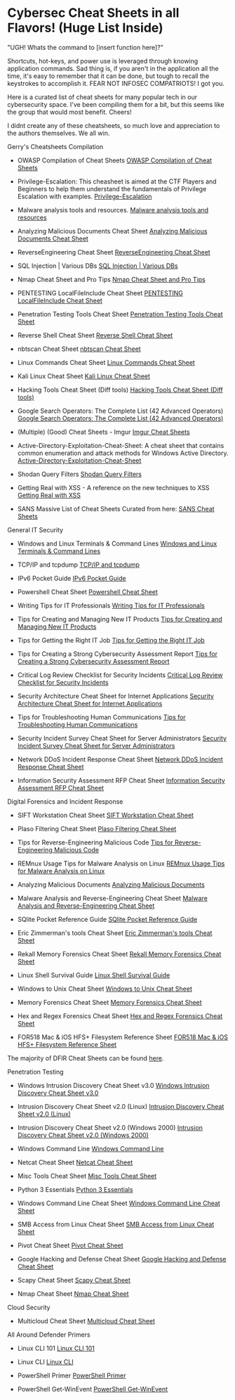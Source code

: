 # Cybersec Cheat Sheets in all Flavors! (Huge List Inside)

"UGH! Whats the command to [insert function here]?"

Shortcuts, hot-keys, and power use is leveraged through knowing application commands. Sad thing is, if you aren't in the application all the time, it's easy to remember that it can be done, but tough to recall the keystrokes to accomplish it. FEAR NOT INFOSEC COMPATRIOTS! I got you.

Here is a curated list of cheat sheets for many popular tech in our cybersecurity space. I've been compiling them for a bit, but this seems like the group that would most benefit. Cheers!

I didnt create any of these cheatsheets, so much love and appreciation to the authors themselves. We all win.

Gerry's Cheatsheets Compilation

- OWASP Compilation of Cheat Sheets [OWASP Compilation of Cheat Sheets](https://cheatsheetseries.owasp.org/)

- Privilege-Escalation: This cheasheet is aimed at the CTF Players and Beginners to help them understand the fundamentals of Privilege Escalation with examples. [Privilege-Escalation](https://github.com/Ignitetechnologies/Privilege-Escalation)

- Malware analysis tools and resources. [Malware analysis tools and resources](https://github.com/rshipp/awesome-malware-analysis)

- Analyzing Malicious Documents Cheat Sheet [Analyzing Malicious Documents Cheat Sheet](https://zeltser.com/analyzing-malicious-documents/)

- ReverseEngineering Cheat Sheet [ReverseEngineering Cheat Sheet](https://www.cybrary.it/wp-content/uploads/2017/11/cheat-sheet-reverse-v6.png)

- SQL Injection | Various DBs [SQL Injection | Various DBs](http://pentestmonkey.net/category/cheat-sheet/sql-injection)

- Nmap Cheat Sheet and Pro Tips [Nmap Cheat Sheet and Pro Tips](https://hackertarget.com/nmap-cheatsheet-a-quick-reference-guide/)

- PENTESTING LocalFileInclude Cheat Sheet [PENTESTING LocalFileInclude Cheat Sheet](https://highon.coffee/blog/lfi-cheat-sheet/)

- Penetration Testing Tools Cheat Sheet [Penetration Testing Tools Cheat Sheet](https://highon.coffee/blog/penetration-testing-tools-cheat-sheet/)

- Reverse Shell Cheat Sheet [Reverse Shell Cheat Sheet](https://highon.coffee/blog/reverse-shell-cheat-sheet/)

- nbtscan Cheat Sheet [nbtscan Cheat Sheet](https://highon.coffee/blog/nbtscan-cheat-sheet/)

- Linux Commands Cheat Sheet [Linux Commands Cheat Sheet](https://highon.coffee/blog/linux-commands-cheat-sheet/)

- Kali Linux Cheat Sheet [Kali Linux Cheat Sheet](https://i.redd.it/9bu827i9tr751.jpg)

- Hacking Tools Cheat Sheet (Diff tools) [Hacking Tools Cheat Sheet (Diff tools)](https://i.redd.it/fviaw8s43q851.jpg)

- Google Search Operators: The Complete List (42 Advanced Operators) [Google Search Operators: The Complete List (42 Advanced Operators)](https://ahrefs.com/blog/google-advanced-search-operators/)

- (Multiple) (Good) Cheat Sheets - Imgur [Imgur Cheat Sheets](https://imgur.com/gallery/U5jqgik)

- Active-Directory-Exploitation-Cheat-Sheet: A cheat sheet that contains common enumeration and attack methods for Windows Active Directory. [Active-Directory-Exploitation-Cheat-Sheet](https://github.com/S1ckB0y1337/Active-Directory-Exploitation-Cheat-Sheet)

- Shodan Query Filters [Shodan Query Filters](https://github.com/JavierOlmedo/shodan-filters)

- Getting Real with XSS - A reference on the new techniques to XSS [Getting Real with XSS](https://labs.f-secure.com/blog/getting-real-with-xss/)

- SANS Massive List of Cheat Sheets Curated from here: [SANS Cheat Sheets](https://www.sans.org/blog/the-ultimate-list-of-sans-cheat-sheets/)

General IT Security

- Windows and Linux Terminals & Command Lines [Windows and Linux Terminals & Command Lines](https://assets.contentstack.io/v3/assets/blt36c2e63521272fdc/bltea7de5267932e94b/5eb08aafcf88d36e47cf0644/Cheatsheet_SEC301-401_R7.pdf)

- TCP/IP and tcpdump [TCP/IP and tcpdump](https://www.sans.org/security-resources/tcpip.pdf?msc=Cheat+Sheet+Blog)

- IPv6 Pocket Guide [IPv6 Pocket Guide](https://www.sans.org/security-resources/ipv6_tcpip_pocketguide.pdf?msc=Cheat+Sheet+Blog)

- Powershell Cheat Sheet [Powershell Cheat Sheet](https://assets.contentstack.io/v3/assets/blt36c2e63521272fdc/bltf146e4f361db3938/5e34a7bc946d717e2eab6139/power-shell-cheat-sheet-v41.pdf)

- Writing Tips for IT Professionals [Writing Tips for IT Professionals](https://zeltser.com/writing-tips-for-it-professionals/)

- Tips for Creating and Managing New IT Products [Tips for Creating and Managing New IT Products](https://zeltser.com/new-product-management-tips/)

- Tips for Getting the Right IT Job [Tips for Getting the Right IT Job](https://zeltser.com/getting-the-right-it-job-tips/)

- Tips for Creating a Strong Cybersecurity Assessment Report [Tips for Creating a Strong Cybersecurity Assessment Report](https://zeltser.com/security-assessment-report-cheat-sheet/)

- Critical Log Review Checklist for Security Incidents [Critical Log Review Checklist for Security Incidents](https://zeltser.com/security-incident-log-review-checklist/)

- Security Architecture Cheat Sheet for Internet Applications [Security Architecture Cheat Sheet for Internet Applications](https://zeltser.com/security-architecture-cheat-sheet/)

- Tips for Troubleshooting Human Communications [Tips for Troubleshooting Human Communications](https://zeltser.com/human-communications-cheat-sheet/)

- Security Incident Survey Cheat Sheet for Server Administrators [Security Incident Survey Cheat Sheet for Server Administrators](https://zeltser.com/security-incident-survey-cheat-sheet/)

- Network DDoS Incident Response Cheat Sheet [Network DDoS Incident Response Cheat Sheet](https://zeltser.com/ddos-incident-cheat-sheet/)

- Information Security Assessment RFP Cheat Sheet [Information Security Assessment RFP Cheat Sheet](https://zeltser.com/cheat-sheets/)

Digital Forensics and Incident Response

- SIFT Workstation Cheat Sheet [SIFT Workstation Cheat Sheet](https://digital-forensics.sans.org/media/sift_cheat_sheet.pdf?msc=Cheat+Sheet+Blog)

- Plaso Filtering Cheat Sheet [Plaso Filtering Cheat Sheet](https://digital-forensics.sans.org/media/Plaso-Cheat-Sheet.pdf?msc=Cheat+Sheet+Blog)

- Tips for Reverse-Engineering Malicious Code [Tips for Reverse-Engineering Malicious Code](https://digital-forensics.sans.org/media/reverse-engineering-malicious-code-tips.pdf?msc=Cheat+Sheet+Blog)

- REMnux Usage Tips for Malware Analysis on Linux [REMnux Usage Tips for Malware Analysis on Linux](https://digital-forensics.sans.org/media/remnux-malware-analysis-tips.pdf?msc=Cheat+Sheet+Blog)

- Analyzing Malicious Documents [Analyzing Malicious Documents](https://digital-forensics.sans.org/media/analyzing-malicious-document-files.pdf?msc=Cheat+Sheet+Blog)

- Malware Analysis and Reverse-Engineering Cheat Sheet [Malware Analysis and Reverse-Engineering Cheat Sheet](https://digital-forensics.sans.org/media/malware-analysis-cheat-sheet.pdf?msc=Cheat+Sheet+Blog)

- SQlite Pocket Reference Guide [SQlite Pocket Reference Guide](https://digital-forensics.sans.org/media/SQlite-PocketReference-final.pdf?msc=Cheat+Sheet+Blog)

- Eric Zimmerman's tools Cheat Sheet [Eric Zimmerman's tools Cheat Sheet](https://digital-forensics.sans.org/media/EricZimmermanCommandLineToolsCheatSheet-v1.0.pdf?msc=Cheat+Sheet+Blog)

- Rekall Memory Forensics Cheat Sheet [Rekall Memory Forensics Cheat Sheet](https://digital-forensics.sans.org/media/rekall-memory-forensics-cheatsheet.pdf?msc=Cheat+Sheet+Blog)

- Linux Shell Survival Guide [Linux Shell Survival Guide](https://digital-forensics.sans.org/media/linux-shell-survival-guide.pdf?msc=Cheat+Sheet+Blog)

- Windows to Unix Cheat Sheet [Windows to Unix Cheat Sheet](https://digital-forensics.sans.org/media/windows_to_unix_cheatsheet.pdf?msc=Cheat+Sheet+Blog)

- Memory Forensics Cheat Sheet [Memory Forensics Cheat Sheet](https://digital-forensics.sans.org/media/volatility-memory-forensics-cheat-sheet.pdf?msc=Cheat+Sheet+Blog)

- Hex and Regex Forensics Cheat Sheet [Hex and Regex Forensics Cheat Sheet](https://digital-forensics.sans.org/media/hex_file_and_regex_cheat_sheet.pdf?msc=Cheat+Sheet+Blog)

- FOR518 Mac & iOS HFS+ Filesystem Reference Sheet [FOR518 Mac & iOS HFS+ Filesystem Reference Sheet](https://assets.contentstack.io/v3/assets/blt36c2e63521272fdc/blt61c336e02577e733/5eb0940e248a28605479ccf0/FOR518_APFS_CheatSheet_012020.pdf)

The majority of DFIR Cheat Sheets can be found [here](https://digital-forensics.sans.org/community/cheat-sheets?msc=Cheat+Sheet+Blog).

Penetration Testing

- Windows Intrusion Discovery Cheat Sheet v3.0 [Windows Intrusion Discovery Cheat Sheet v3.0](https://pen-testing.sans.org/retrieve/windows-cheat-sheet.pdf?msc=Cheat+Sheet+Blog)

- Intrusion Discovery Cheat Sheet v2.0 (Linux) [Intrusion Discovery Cheat Sheet v2.0 (Linux)](https://pen-testing.sans.org/retrieve/linux-cheat-sheet.pdf?msc=Cheat+Sheet+Blog)

- Intrusion Discovery Cheat Sheet v2.0 (Windows 2000) [Intrusion Discovery Cheat Sheet v2.0 (Windows 2000)](https://assets.contentstack.io/v3/assets/blt36c2e63521272fdc/bltd6fa777a3215f34a/5eb08aae08d37e6d82ef77fe/win2ksacheatsheet.pdf)

- Windows Command Line [Windows Command Line](https://pen-testing.sans.org/retrieve/windows-command-line-sheet.pdf?msc=Cheat+Sheet+Blog)

- Netcat Cheat Sheet [Netcat Cheat Sheet](https://pen-testing.sans.org/retrieve/netcat-cheat-sheet.pdf?msc=Cheat+Sheet+Blog)

- Misc Tools Cheat Sheet [Misc Tools Cheat Sheet](https://pen-testing.sans.org/retrieve/misc-tools-sheet.pdf?msc=Cheat+Sheet+Blog)

- Python 3 Essentials [Python 3 Essentials](https://www.sans.org/blog/sans-cheat-sheet-python-3/?msc=Cheat+Sheet+Blog)

- Windows Command Line Cheat Sheet [Windows Command Line Cheat Sheet](https://assets.contentstack.io/v3/assets/blt36c2e63521272fdc/blt4e45e00c2973546d/5eb08aae4461f75d77a48fd4/WindowsCommandLineSheetV1.pdf)

- SMB Access from Linux Cheat Sheet [SMB Access from Linux Cheat Sheet](https://assets.contentstack.io/v3/assets/blt36c2e63521272fdc/blta6a2ae64ec0ed535/5eb08aaeead3926127b4df44/SMB-Access-from-Linux.pdf)

- Pivot Cheat Sheet [Pivot Cheat Sheet](https://assets.contentstack.io/v3/assets/blt36c2e63521272fdc/blt0f228a4b9a1165e4/5ef3d602395b554cb3523e7b/pivot-cheat-sheet-v1.0.pdf)

- Google Hacking and Defense Cheat Sheet [Google Hacking and Defense Cheat Sheet](https://www.sans.org/security-resources/GoogleCheatSheet.pdf?msc=Cheat+Sheet+Blog)

- Scapy Cheat Sheet [Scapy Cheat Sheet](https://wiki.sans.blue/Tools/pdfs/ScapyCheatSheet_v0.2.pdf)

- Nmap Cheat Sheet [Nmap Cheat Sheet](https://assets.contentstack.io/v3/assets/blt36c2e63521272fdc/blte37ba962036d487b/5eb08aae26a7212f2db1c1da/NmapCheatSheetv1.1.pdf)

Cloud Security

- Multicloud Cheat Sheet [Multicloud Cheat Sheet](https://www.sans.org/security-resources/posters/cloud/multicloud-cheat-sheet-215?msc=blog-ultimate-list-cheat-sheets)

All Around Defender Primers

- Linux CLI 101 [Linux CLI 101](https://wiki.sans.blue/Tools/pdfs/LinuxCLI101.pdf)

- Linux CLI [Linux CLI](https://wiki.sans.blue/Tools/pdfs/LinuxCLI.pdf)

- PowerShell Primer [PowerShell Primer](https://wiki.sans.blue/Tools/pdfs/PowerShell.pdf)

- PowerShell Get-WinEvent [PowerShell Get-WinEvent](https://wiki.sans.blue/Tools/pdfs/Get-WinEvent.pdf)
